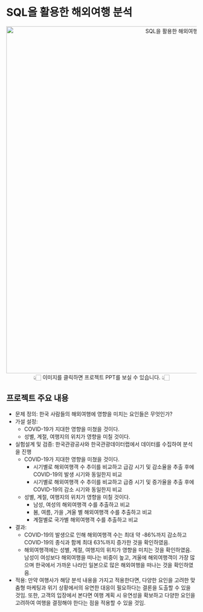 # SQL을 활용한 해외여행 분석
<div align="center"> <a href="https://github.com/hyenns/SQL_project/blob/main/SQL%E1%84%8B%E1%85%B3%E1%86%AF%20%E1%84%92%E1%85%AA%E1%86%AF%E1%84%8B%E1%85%AD%E1%86%BC%E1%84%92%E1%85%A1%E1%86%AB%20%E1%84%92%E1%85%A2%E1%84%8B%E1%85%AC%E1%84%8B%E1%85%A7%E1%84%92%E1%85%A2%E1%86%BC%20%E1%84%87%E1%85%AE%E1%86%AB%E1%84%89%E1%85%A5%E1%86%A8.pdf"> <img width="919" alt="SQL을 활용한 해외여행 분석 메인" src="https://github.com/user-attachments/assets/24b63883-44a3-48dc-8834-e2fed514980f"> </a> </div> <div align="center"> 👆🏻 이미지를 클릭하면 프로젝트 PPT를 보실 수 있습니다. 👆🏻 </div>

## 프로젝트 주요 내용
- 문제 정의: 한국 사람들의 해외여행에 영향을 미치는 요인들은 무엇인가?
- 가설 설정:
    - COVID-19가 지대한 영향을 미쳤을 것이다.
    - 성별, 계절, 여행지의 위치가 영향을 미칠 것이다.
- 실험설계 및 검증: 한국관광공사와 한국관광데이터랩에서 데이터를 수집하여 분석을 진행
    - COVID-19가 지대한 영향을 미쳤을 것이다.
        - 시기별로 해외여행객 수 추이를 비교하고 급감 시기 및 감소율을 추출 후에 COVID-19의 발생 시기와 동일한지 비교
        - 시기별로 해외여행객 수 추이를 비교하고 급증 시기 및 증가율을 추출 후에 COVID-19의 감소 시기와 동일한지 비교
    - 성별, 계절, 여행지의 위치가 영향을 미칠 것이다.
        - 남성, 여성의 해외여행객 수를 추출하고 비교
        - 봄, 여름, 가을 ,겨울 별 해외여행객 수를 추출하고 비교
        - 계절별로 국가별 해외여행객 수를 추출하고 비교
- 결과:
    - COVID-19의 발생으로 인해 해외여행객 수는 최대 약 -86%까지 감소하고 COVID-19의 종식과 함께 최대 63%까지 증가한 것을 확인하였음.
    - 해외여행객에는 성별, 계절, 여행지의 위치가 영향을 미치는 것을 확인하였음. 남성이 여성보다 해외여행을 떠나는 비중이 높고, 겨울에 해외여행객이 가장 많으며 한국에서 가까운 나라인 일본으로 많은 해외여행을 떠나는 것을 확인하였음.
- 적용: 만약 여행사가 해당 분석 내용을 가지고 적용한다면, 다양한 요인을 고려한 맞춤형 마케팅과 위기 상황에서의 유연한 대응이 필요하다는 결론을 도출할 수 있을 것임. 또한, 고객의 입장에서 본다면 여행 계획 시 유연성을 확보하고 다양한 요인을 고려하여 여행을 결정해야 한다는 점을 적용할 수 있을 것임.

